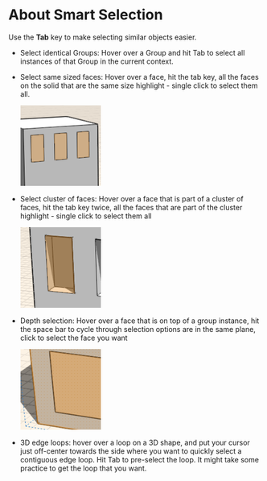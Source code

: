 # About Smart Selection

Use the **Tab** key to make selecting similar objects easier.

* Select identical Groups: Hover over a Group and hit Tab to select all instances of that Group in the current context.
* Select same sized faces: Hover over a face, hit the tab key, all the faces on the solid that are the same size highlight - single click to select them all.

  ![](../.gitbook/assets/guid-cdd414c8-f9f3-4d1c-a724-0ddc695e25cf-low.png)

* Select cluster of faces: Hover over a face that is part of a cluster of faces, hit the tab key twice, all the faces that are part of the cluster highlight - single click to select them all

  ![](../.gitbook/assets/guid-6a9cdc01-bd09-4989-bf70-e01f254f414d-low.png)

* Depth selection: Hover over a face that is on top of a group instance, hit the space bar to cycle through selection options are in the same plane, click to select the face you want

  ![](../.gitbook/assets/guid-ffe03635-3bbc-438f-baf4-b3bcd4c78393-low.png)

* 3D edge loops: hover over a loop on a 3D shape, and put your cursor just off-center towards the side where you want to quickly select a contiguous edge loop. Hit Tab to pre-select the loop. It might take some practice to get the loop that you want.

